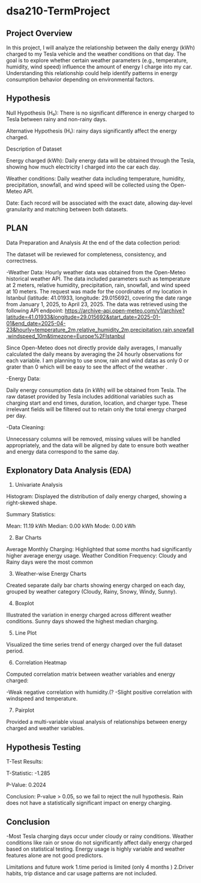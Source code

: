 # dsa210-TermProject


Project Overview
--

In this project, I will analyze the relationship between the daily energy (kWh) charged to my Tesla vehicle and the weather conditions on that day. The goal is to explore whether certain weather parameters (e.g., temperature, humidity, wind speed) influence the amount of energy I charge into my car. Understanding this relationship could help identify patterns in energy consumption behavior depending on environmental factors.


Hypothesis 
--

Null Hypothesis (H₀):  There is no significant difference in energy charged to Tesla between rainy and non-rainy days.

Alternative Hypothesis (H₁): rainy days significantly affect the energy charged.

Description of Dataset

Energy charged (kWh): Daily energy data will be obtained through the Tesla, showing how much electricity I charged into the car each day.

Weather conditions: Daily weather data including temperature, humidity, precipitation, snowfall, and wind speed will be collected using the Open-Meteo API.

Date: Each record will be associated with the exact date, allowing day-level granularity and matching between both datasets.

PLAN
--
Data Preparation and Analysis
At the end of the data collection period:

The dataset will be reviewed for completeness, consistency, and correctness.

-Weather Data:
Hourly weather data was obtained from the Open-Meteo historical weather API. The data included parameters such as temperature at 2 meters, relative humidity, precipitation, rain, snowfall, and wind speed at 10 meters. The request was made for the coordinates of my location in Istanbul (latitude: 41.01933, longitude: 29.015692), covering the date range from January 1, 2025, to April 23, 2025. The data was retrieved using the following API endpoint:
[https://archive-api.open-meteo.com/v1/archive?latitude=41.01933&longitude=29.015692&start_date=2025-01-01&end_date=2025-04-23&hourly=temperature_2m,relative_humidity_2m,precipitation,rain,snowfall,windspeed_10m&timezone=Europe%2FIstanbul
](https://archive-api.open-meteo.com/v1/archive?latitude=41.01933&longitude=29.01569&start_date=2024-06-30&end_date=2025-05-21&hourly=temperature_2m,relative_humidity_2m,rain,snowfall,windspeed_10m&timezone=Europe%2FIstanbul)

Since Open-Meteo does not directly provide daily averages, I manually calculated the daily means by averaging the 24 hourly observations for each variable.
I am planning to use snow, rain and wind datas as only 0 or grater than 0 which will be easy to see the affect of the weather .

-Energy Data:

Daily energy consumption data (in kWh) will be obtained from Tesla. The raw dataset provided by Tesla includes additional variables such as charging start and end times, duration, location, and charger type. These irrelevant fields will be filtered out to retain only the total energy charged per day.

-Data Cleaning:

Unnecessary columns will be removed, missing values will be handled appropriately, and the data will be aligned by date to ensure both weather and energy data correspond to the same day.

Explonatory Data Analysis (EDA)
--
1. Univariate Analysis

Histogram: Displayed the distribution of daily energy charged, showing a right-skewed shape.

Summary Statistics:

Mean: 11.19 kWh
Median: 0.00 kWh
Mode: 0.00 kWh

2. Bar Charts

Average Monthly Charging: Highlighted that some months had significantly higher average energy usage.
Weather Condition Frequency: Cloudy and Rainy days were the most common

3. Weather-wise Energy Charts

Created separate daily bar charts showing energy charged on each day, grouped by weather category (Cloudy, Rainy, Snowy, Windy, Sunny).

4. Boxplot

Illustrated the variation in energy charged across different weather conditions. Sunny days showed the highest median charging.

5. Line Plot

Visualized the time series trend of energy charged over the full dataset period.

6. Correlation Heatmap

Computed correlation matrix between weather variables and energy charged:

-Weak negative correlation with humidity.(?
-Slight positive correlation with windspeed and temperature.

7. Pairplot

Provided a multi-variable visual analysis of relationships between energy charged and weather variables.


Hypothesis Testing
--
T-Test Results:

T-Statistic: -1.285

P-Value: 0.2024

Conclusion: P-value > 0.05, so we fail to reject the null hypothesis. Rain does not have a statistically significant impact on energy charging.

Conclusion
--
-Most Tesla charging days occur under cloudy or rainy conditions.
Weather conditions like rain or snow do not significantly affect daily energy charged based on statistical testing.
Energy usage is highly variable and weather features alone are not good predictors.

Limitations and future work
1.time period is limited (only 4 months )
2.Driver habits, trip distance and car usage patterns are not included.
